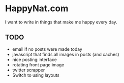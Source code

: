 # HappyNat.com

I want to write in things that make me happy every day.

## TODO

 * email if no posts were made today
 * javascript that finds all images in posts (and caches)
 * nice posting interface
 * rotating front page image
 * twitter scrapper
 * Switch to using layouts
